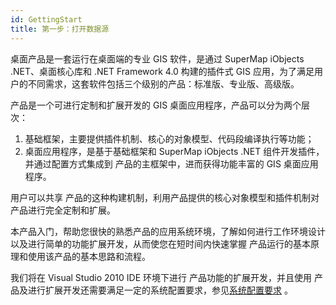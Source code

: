 ```yaml
---
id: GettingStart
title: 第一步：打开数据源
---
```

桌面产品是一套运行在桌面端的专业 GIS 软件，是通过 SuperMap iObjects .NET、桌面核心库和 .NET Framework 4.0
构建的插件式 GIS 应用，为了满足用户的不同需求，这套软件包括三个级别的产品：标准版、专业版、高级版。

产品是一个可进行定制和扩展开发的 GIS 桌面应用程序，产品可以分为两个层次：

  1. 基础框架，主要提供插件机制、核心的对象模型、代码段编译执行等功能；
  2. 桌面应用程序，是基于基础框架和 SuperMap iObjects .NET 组件开发插件，并通过配置方式集成到  产品的主框架中，进而获得功能丰富的 GIS 桌面应用程序。

用户可以共享  产品的这种构建机制，利用产品提供的核心对象模型和插件机制对  产品进行完全定制和扩展。

本产品入门，帮助您很快的熟悉产品的应用系统环境，了解如何进行工作环境设计以及进行简单的功能扩展开发，从而使您在短时间内快速掌握
产品运行的基本原理和使用该产品的基本思路和流程。

我们将在 Visual Studio 2010 IDE 环境下进行  产品功能的扩展开发，并且使用
产品及进行扩展开发还需要满足一定的系统配置要求，参见[系统配置要求](EnvironmentRequest) 。
